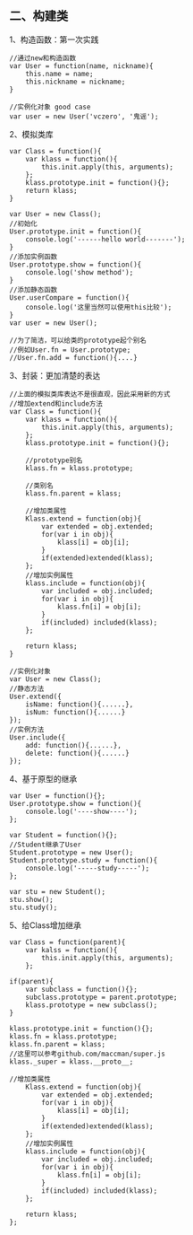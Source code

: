 二、构建类
-------------
1、构造函数：第一次实践

	//通过new和构造函数
	var User = function(name, nickname){
		this.name = name;
		this.nickname = nickname;
	}
	
	//实例化对象 good case
	var user = new User('vczero', '鬼谣');
	
2、模拟类库
	
	var Class = function(){
		var klass = function(){
			this.init.apply(this, arguments);
		};
		klass.prototype.init = function(){};	
	    return klass;
	}
	
	var User = new Class();
	//初始化
	User.prototype.init = function(){
		console.log('------hello world-------');
	}
	//添加实例函数
	User.prototype.show = function(){
		console.log('show method');
	}
	//添加静态函数
	User.userCompare = function(){
		console.log('这里当然可以使用this比较');
	}
	var user = new User();
	
	//为了简洁，可以给类的prototype起个别名
	//例如User.fn = User.prototype;
	//User.fn.add = function(){....}
	
3、封装：更加清楚的表达    
  
	//上面的模拟类库表达不是很直观，因此采用新的方式
	//增加extend和include方法
	var Class = function(){
		var klass = function(){
			this.init.apply(this, arguments);
		};
		klass.prototype.init = function(){};
		
		//prototype别名
		klass.fn = klass.prototype;
		
		//类别名
		klass.fn.parent = klass;
		
		//增加类属性
		Klass.extend = function(obj){
			var extended = obj.extended;
			for(var i in obj){
				klass[i] = obj[i];
			}
			if(extended)extended(klass);
		};
		//增加实例属性
		klass.include = function(obj){
			var included = obj.included;
			for(var i in obj){
				klass.fn[i] = obj[i];
			}
			if(included) included(klass);
		};
		
		return klass;
	}
	
	//实例化对象
	var User = new Class();
	//静态方法
	User.extend({
		isName: function(){......},
		isNum: function(){......}
	});
	//实例方法
	User.include({
		add: function(){......},
		delete: function(){......}
	});
	
	
4、基于原型的继承

	var User = function(){};
	User.prototype.show = function(){
		console.log('----show----');
	};
	
	var Student = function(){};
	//Student继承了User
	Student.prototype = new User();
	Student.prototype.study = function(){
		console.log('-----study-----');
	};
	
	var stu = new Student();
	stu.show();
	stu.study();
5、给Class增加继承

	var Class = function(parent){
		var kalss = function(){
			this.init.apply(this, arguments);
		};
	
	if(parent){
		var subclass = function(){};
		subclass.prototype = parent.prototype;
		klass.prototype = new subclass();
	}
	
	klass.prototype.init = function(){};
	klass.fn = klass.prototype;
	klass.fn.parent = klass;
	//这里可以参考github.com/maccman/super.js
	klass._super = klass.__proto__;
	
	//增加类属性
		Klass.extend = function(obj){
			var extended = obj.extended;
			for(var i in obj){
				klass[i] = obj[i];
			}
			if(extended)extended(klass);
		};
		//增加实例属性
		klass.include = function(obj){
			var included = obj.included;
			for(var i in obj){
				klass.fn[i] = obj[i];
			}
			if(included) included(klass);
		};
		
		return klass;
	};
	
	
	
	
	
	
	
	
	
	
	
	
	
	
	
	
	
